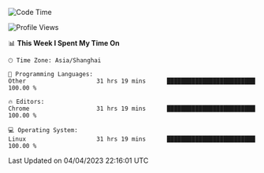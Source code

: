 <!--START_SECTION:waka-->
![Code Time](http://img.shields.io/badge/Code%20Time-505%20hrs%2020%20mins-blue)

![Profile Views](http://img.shields.io/badge/Profile%20Views-0-blue)

📊 **This Week I Spent My Time On** 

```text
🕑︎ Time Zone: Asia/Shanghai

💬 Programming Languages: 
Other                    31 hrs 19 mins      █████████████████████████   100.00 % 

🔥 Editors: 
Chrome                   31 hrs 19 mins      █████████████████████████   100.00 % 

💻 Operating System: 
Linux                    31 hrs 19 mins      █████████████████████████   100.00 % 
```


 Last Updated on 04/04/2023 22:16:01 UTC
<!--END_SECTION:waka-->